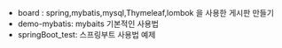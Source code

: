 - board : spring,mybatis,mysql,Thymeleaf,lombok 을 사용한 게시판 만들기
- demo-mybatis: mybaits 기본적인 사용법
- springBoot_test: 스프링부트 사용법 예제
